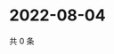 # 2022-08-04

共 0 条

<!-- BEGIN WEIBO -->
<!-- 最后更新时间 Thu Aug 04 2022 07:16:52 GMT+0800 (China Standard Time) -->

<!-- END WEIBO -->
